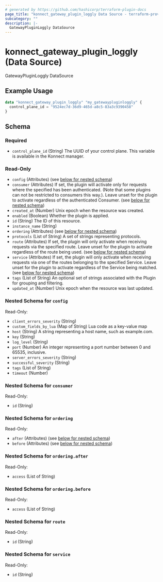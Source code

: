 ```yaml
---
# generated by https://github.com/hashicorp/terraform-plugin-docs
page_title: "konnect_gateway_plugin_loggly Data Source - terraform-provider-konnect"
subcategory: ""
description: |-
  GatewayPluginLoggly DataSource
---
```


# konnect_gateway_plugin_loggly (Data Source)

GatewayPluginLoggly DataSource

## Example Usage

```terraform
data "konnect_gateway_plugin_loggly" "my_gatewaypluginloggly" {
  control_plane_id = "9524ec7d-36d9-465d-a8c5-83a3c9390458"
}
```

<!-- schema generated by tfplugindocs -->
## Schema

### Required

- `control_plane_id` (String) The UUID of your control plane. This variable is available in the Konnect manager.

### Read-Only

- `config` (Attributes) (see [below for nested schema](#nestedatt--config))
- `consumer` (Attributes) If set, the plugin will activate only for requests where the specified has been authenticated. (Note that some plugins can not be restricted to consumers this way.). Leave unset for the plugin to activate regardless of the authenticated Consumer. (see [below for nested schema](#nestedatt--consumer))
- `created_at` (Number) Unix epoch when the resource was created.
- `enabled` (Boolean) Whether the plugin is applied.
- `id` (String) The ID of this resource.
- `instance_name` (String)
- `ordering` (Attributes) (see [below for nested schema](#nestedatt--ordering))
- `protocols` (List of String) A set of strings representing protocols.
- `route` (Attributes) If set, the plugin will only activate when receiving requests via the specified route. Leave unset for the plugin to activate regardless of the route being used. (see [below for nested schema](#nestedatt--route))
- `service` (Attributes) If set, the plugin will only activate when receiving requests via one of the routes belonging to the specified Service. Leave unset for the plugin to activate regardless of the Service being matched. (see [below for nested schema](#nestedatt--service))
- `tags` (List of String) An optional set of strings associated with the Plugin for grouping and filtering.
- `updated_at` (Number) Unix epoch when the resource was last updated.

<a id="nestedatt--config"></a>
### Nested Schema for `config`

Read-Only:

- `client_errors_severity` (String)
- `custom_fields_by_lua` (Map of String) Lua code as a key-value map
- `host` (String) A string representing a host name, such as example.com.
- `key` (String)
- `log_level` (String)
- `port` (Number) An integer representing a port number between 0 and 65535, inclusive.
- `server_errors_severity` (String)
- `successful_severity` (String)
- `tags` (List of String)
- `timeout` (Number)


<a id="nestedatt--consumer"></a>
### Nested Schema for `consumer`

Read-Only:

- `id` (String)


<a id="nestedatt--ordering"></a>
### Nested Schema for `ordering`

Read-Only:

- `after` (Attributes) (see [below for nested schema](#nestedatt--ordering--after))
- `before` (Attributes) (see [below for nested schema](#nestedatt--ordering--before))

<a id="nestedatt--ordering--after"></a>
### Nested Schema for `ordering.after`

Read-Only:

- `access` (List of String)


<a id="nestedatt--ordering--before"></a>
### Nested Schema for `ordering.before`

Read-Only:

- `access` (List of String)



<a id="nestedatt--route"></a>
### Nested Schema for `route`

Read-Only:

- `id` (String)


<a id="nestedatt--service"></a>
### Nested Schema for `service`

Read-Only:

- `id` (String)
